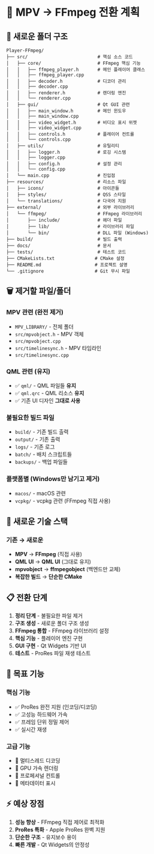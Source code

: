 # 🔄 MPV → FFmpeg 전환 계획

## 📁 새로운 폴더 구조

```
Player-FFmpeg/
├── src/                          # 핵심 소스 코드
│   ├── core/                     # FFmpeg 핵심 기능
│   │   ├── ffmpeg_player.h       # 메인 플레이어 클래스
│   │   ├── ffmpeg_player.cpp
│   │   ├── decoder.h             # 디코더 관리
│   │   ├── decoder.cpp
│   │   ├── renderer.h            # 렌더링 엔진
│   │   └── renderer.cpp
│   ├── gui/                      # Qt GUI 관련
│   │   ├── main_window.h         # 메인 윈도우
│   │   ├── main_window.cpp
│   │   ├── video_widget.h        # 비디오 표시 위젯
│   │   ├── video_widget.cpp
│   │   ├── controls.h            # 플레이어 컨트롤
│   │   └── controls.cpp
│   ├── utils/                    # 유틸리티
│   │   ├── logger.h              # 로깅 시스템
│   │   ├── logger.cpp
│   │   ├── config.h              # 설정 관리
│   │   └── config.cpp
│   └── main.cpp                  # 진입점
├── resources/                    # 리소스 파일
│   ├── icons/                    # 아이콘들
│   ├── styles/                   # QSS 스타일
│   └── translations/             # 다국어 지원
├── external/                     # 외부 라이브러리
│   └── ffmpeg/                   # FFmpeg 라이브러리
│       ├── include/              # 헤더 파일
│       ├── lib/                  # 라이브러리 파일
│       └── bin/                  # DLL 파일 (Windows)
├── build/                        # 빌드 출력
├── docs/                         # 문서
├── tests/                        # 테스트 코드
├── CMakeLists.txt               # CMake 설정
├── README.md                    # 프로젝트 설명
└── .gitignore                   # Git 무시 파일
```

## 🗑️ 제거할 파일/폴더

### MPV 관련 (완전 제거)
- `MPV_LIBRARY/` - 전체 폴더
- `src/mpvobject.h` - MPV 객체
- `src/mpvobject.cpp`
- `src/timelinesync.h` - MPV 타임라인
- `src/timelinesync.cpp`

### QML 관련 (유지)
- ✅ `qml/` - QML 파일들 **유지**
- ✅ `qml.qrc` - QML 리소스 **유지**
- ✅ 기존 UI 디자인 **그대로 사용**

### 불필요한 빌드 파일
- `build/` - 기존 빌드 출력
- `output/` - 기존 출력
- `logs/` - 기존 로그
- `batch/` - 배치 스크립트들
- `backups/` - 백업 파일들

### 플랫폼별 (Windows만 남기고 제거)
- `macos/` - macOS 관련
- `vcpkg/` - vcpkg 관련 (FFmpeg 직접 사용)

## 🔧 새로운 기술 스택

### 기존 → 새로운
- **MPV** → **FFmpeg** (직접 사용)
- **QML UI** → **QML UI** (그대로 유지)
- **mpvobject** → **ffmpegobject** (백엔드만 교체)
- **복잡한 빌드** → **단순한 CMake**

## 📋 전환 단계

1. **정리 단계** - 불필요한 파일 제거
2. **구조 생성** - 새로운 폴더 구조 생성
3. **FFmpeg 통합** - FFmpeg 라이브러리 설정
4. **핵심 기능** - 플레이어 엔진 구현
5. **GUI 구현** - Qt Widgets 기반 UI
6. **테스트** - ProRes 파일 재생 테스트

## 🎯 목표 기능

### 핵심 기능
- ✅ ProRes 완전 지원 (인코딩/디코딩)
- ✅ 고성능 하드웨어 가속
- ✅ 프레임 단위 정밀 제어
- ✅ 실시간 재생

### 고급 기능
- 🔄 멀티스레드 디코딩
- 🔄 GPU 가속 렌더링
- 🔄 프로페셔널 컨트롤
- 🔄 메타데이터 표시

## ⚡ 예상 장점

1. **성능 향상** - FFmpeg 직접 제어로 최적화
2. **ProRes 특화** - Apple ProRes 완벽 지원
3. **단순한 구조** - 유지보수 용이
4. **빠른 개발** - Qt Widgets의 안정성 